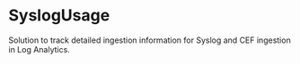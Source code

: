 # SyslogUsage
Solution to track detailed ingestion information for Syslog and CEF ingestion in Log Analytics.  
